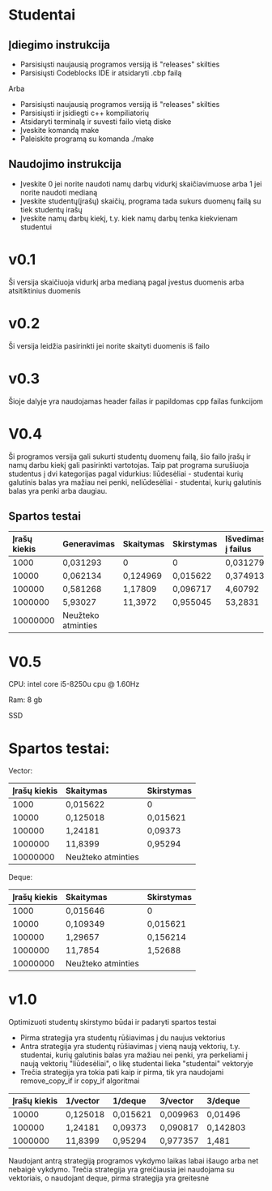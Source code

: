 # Studentai

## Įdiegimo instrukcija

- Parsisiųsti naujausią programos versiją iš "releases" skilties
- Parsisiųsti Codeblocks IDE ir atsidaryti .cbp failą

Arba

- Parsisiųsti naujausią programos versiją iš "releases" skilties
- Parsisiųsti ir įsidiegti c++ kompiliatorių
- Atsidaryti terminalą ir suvesti failo vietą diske
- Įveskite komandą make
- Paleiskite programą su komanda ./make

## Naudojimo instrukcija

- Įveskite 0 jei norite naudoti namų darbų vidurkį skaičiavimuose arba 1 jei norite naudoti medianą
- Įveskite studentų(įrašų) skaičių, programa tada sukurs duomenų failą su tiek studentų irašų
- Įveskite namų darbų kiekį, t.y. kiek namų darbų tenka kiekvienam studentui

# v0.1

Ši versija skaičiuoja vidurkį arba medianą pagal įvestus duomenis arba atsitiktinius duomenis

# v0.2 

Ši versija leidžia pasirinkti jei norite skaityti duomenis iš failo

# v0.3

Šioje dalyje yra naudojamas header failas ir papildomas cpp failas funkcijom

# V0.4 
Ši programos versija gali sukurti studentų duomenų failą, šio failo įrašų ir namų darbu kiekį gali pasirinkti vartotojas. Taip pat programa surušiuoja studentus į dvi kategorijas pagal vidurkius: liūdesėliai - studentai kurių galutinis balas yra mažiau nei penki, neliūdesėliai - studentai, kurių galutinis balas yra penki arba daugiau.

## Spartos testai

| Įrašų kiekis | Generavimas | Skaitymas | Skirstymas | Išvedimas į failus |
|:------------ |:----------- |:--------- |:---------- |:------------------ |
|1000          |0,031293     |0          |0           |0,031279            |
|10000         |0,062134     |0,124969   |0,015622    |0,374913            |
|100000        |0,581268     |1,17809    |0,096717    |4,60792             |
|1000000       |5,93027      |11,3972    |0,955045    |53,2831             |
|10000000      |Neužteko atminties                                         |

# V0.5

CPU: intel core i5-8250u cpu @ 1.60Hz

Ram: 8 gb

SSD

# Spartos testai:

Vector:

| Įrašų kiekis | Skaitymas | Skirstymas |
|:------------ |:--------- |:---------- |
|1000          |0,015622   |0           |
|10000         |0,125018   |0,015621    |
|100000        |1,24181    |0,09373     |
|1000000       |11,8399    |0,95294     |
|10000000      |Neužteko atminties      |

Deque:

| Įrašų kiekis | Skaitymas | Skirstymas |
|:------------ |:--------- |:---------- |
|1000          |0,015646   |0           |
|10000         |0,109349   |0,015621    |
|100000        |1,29657    |0,156214    |
|1000000       |11,7854    |1,52688     |
|10000000      |Neužteko atminties      |

# v1.0 

Optimizuoti studentų skirstymo būdai ir padaryti spartos testai

- Pirma strategija yra studentų rūšiavimas į du naujus vektorius
- Antra strategija yra studentų rūšiavimas į vieną naują vektorių, t.y. studentai, kurių galutinis balas yra mažiau nei penki, yra perkeliami į naują vektorių "liūdesėliai", o likę studentai lieka "studentai" vektoryje
- Trečia strategija yra tokia pati kaip ir pirma, tik yra naudojami remove_copy_if ir copy_if algoritmai

| Įrašų kiekis | 1/vector | 1/deque | 3/vector  | 3/deque |
|:------------ |:---------|:------- |:----------|:--------|
|10000         |0,125018  |0,015621 |0,009963   |0,01496  |
|100000        |1,24181   |0,09373  |0,090817   |0,142803 |
|1000000       |11,8399   |0,95294  |0,977357   |1,481    |

Naudojant antrą strategiją programos vykdymo laikas labai išaugo arba net nebaigė vykdymo.
Trečia strategija yra greičiausia jei naudojama su vektoriais, o naudojant deque, pirma strategija yra greitesnė
